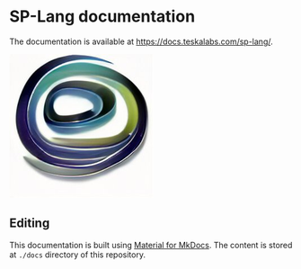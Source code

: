 # SP-Lang documentation

The documentation is available at https://docs.teskalabs.com/sp-lang/.

![SP-lang logo](./docs/splang-logo.jpg)


## Editing

This documentation is built using [Material for MkDocs](https://squidfunk.github.io/mkdocs-material/).
The content is stored at `./docs` directory of this repository.
